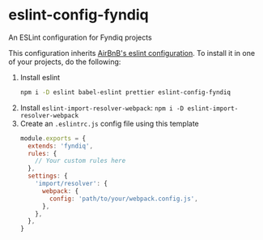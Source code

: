 # eslint-config-fyndiq

An ESLint configuration for Fyndiq projects

This configuration inherits [AirBnB's eslint configuration](//github.com/airbnb/javascript). To install it in one of your projects, do the following:

1. Install eslint
    ``` bash
    npm i -D eslint babel-eslint prettier eslint-config-fyndiq
    ```
1. Install `eslint-import-resolver-webpack`: `npm i -D eslint-import-resolver-webpack`
1. Create an `.eslintrc.js` config file using this template
    ``` js
    module.exports = {
      extends: 'fyndiq',
      rules: {
        // Your custom rules here
      },
      settings: {
        'import/resolver': {
          webpack: {
            config: 'path/to/your/webpack.config.js',
          },
        },
      },
    }
    ```
